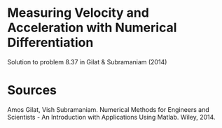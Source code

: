 # Measuring Velocity and Acceleration with Numerical Differentiation

Solution to problem 8.37 in Gilat \& Subramaniam (2014)


# Sources
Amos Gilat, Vish Subramaniam. Numerical Methods for Engineers and Scientists - An Introduction with Applications Using Matlab. Wiley, 2014.
